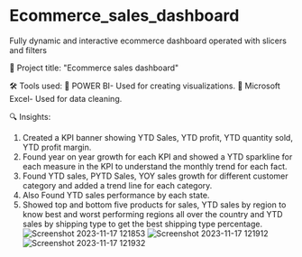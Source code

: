 # Ecommerce_sales_dashboard
Fully dynamic and interactive ecommerce dashboard operated with slicers and filters

📌 Project title: "Ecommerce sales dashboard"

🛠 Tools used:
🔹 POWER BI- Used for creating visualizations.
🔹 Microsoft Excel- Used for data cleaning.

🔍 Insights:

1. Created a KPI banner showing YTD Sales, YTD profit, YTD quantity sold, YTD profit margin.
2. Found year on year growth for each KPI and showed a YTD sparkline for each measure in the KPI to understand the monthly trend for each fact.
3. Found YTD sales, PYTD Sales, YOY sales growth for different customer category and added a trend line for each category.
4. Also Found YTD sales performance by each state.
5. Showed top and bottom five products for sales, YTD sales by region to know best and worst performing regions all over the country and YTD sales by shipping type to get the best shipping type percentage.
![Screenshot 2023-11-17 121853](https://github.com/Chetan0904/Ecommerce_sales_dashboard/assets/137276849/7fb4d968-ce88-4ca9-be80-33488be9d922)
![Screenshot 2023-11-17 121912](https://github.com/Chetan0904/Ecommerce_sales_dashboard/assets/137276849/12fc950b-26ea-41e9-97d3-3c630ae97bf6)
![Screenshot 2023-11-17 121932](https://github.com/Chetan0904/Ecommerce_sales_dashboard/assets/137276849/68b3e491-c783-47a9-a515-a14a34291a75)
